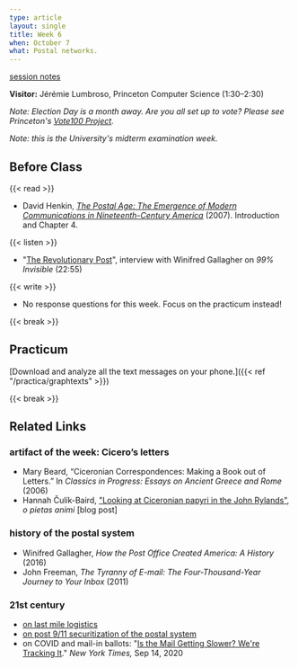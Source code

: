 ```yaml
---
type: article
layout: single
title: Week 6
when: October 7
what: Postal networks.
---
```


<p class="tc"><a href="https://docs.google.com/document/d/1Fysa_aECBs41gjbXO0cc3lBRurgrcAVhYqMcpS8UAS4/edit?usp=sharing">session notes</a></p>

**Visitor:** Jérémie Lumbroso, Princeton Computer Science (1:30–2:30)

*Note: Election Day is a month away. Are you all set up to vote? Please see Princeton's [Vote100 Project](https://vote100.princeton.edu/).*

*Note: this is the University's midterm examination week.*

## Before Class

{{< read >}}
- David Henkin, *[The Postal Age: The Emergence of Modern Communications in Nineteenth-Century America](https://blackboard.princeton.edu/webapps/blackboard/execute/content/file?cmd=view&content_id=_2570188_1&course_id=_6125607_1&launch_in_new=true)* (2007). Introduction and Chapter 4.


{{< listen >}}
- "[The Revolutionary Post](https://99percentinvisible.org/episode/the-revolutionary-post/)", interview with Winifred Gallagher on *99% Invisible* (22:55)

{{< write >}}
- No response questions for this week. Focus on the practicum instead!

{{< break >}}

## Practicum

[Download and analyze all the text messages on your phone.]({{< ref "/practica/graphtexts" >}})

{{< break >}}

## Related Links

### artifact of the week: Cicero’s letters

- Mary Beard, “Ciceronian Correspondences: Making a Book out of Letters.” In *Classics in Progress: Essays on Ancient Greece and Rome* (2006)
- Hannah Čulík-Baird, ["Looking at Ciceronian papyri in the John Rylands"](https://opietasanimi.com/2016/06/26/looking-at-ciceronian-papyri-in-the-john-rylands/), *o pietas animi* [blog post]

### history of the postal system

- Winifred Gallagher, *How the Post Office Created America: A History* (2016)
- John Freeman, *The Tyranny of E-mail: The Four-Thousand-Year Journey to Your Inbox* (2011)

### 21st century

- [on last mile logistics](https://www.meatspacealgorithms.com/2020-07-11-from-last-mile-to-last-minute-logistics/)
- [on post 9/11 securitization of the postal system](https://mitpress.mit.edu/books/letters-power-lines-and-other-dangerous-things)
- on COVID and mail-in ballots: "[Is the Mail Getting Slower? We're Tracking It](https://www.nytimes.com/interactive/2020/09/14/upshot/is-the-mail-getting-slower-tracker.html)." *New York Times,* Sep 14, 2020